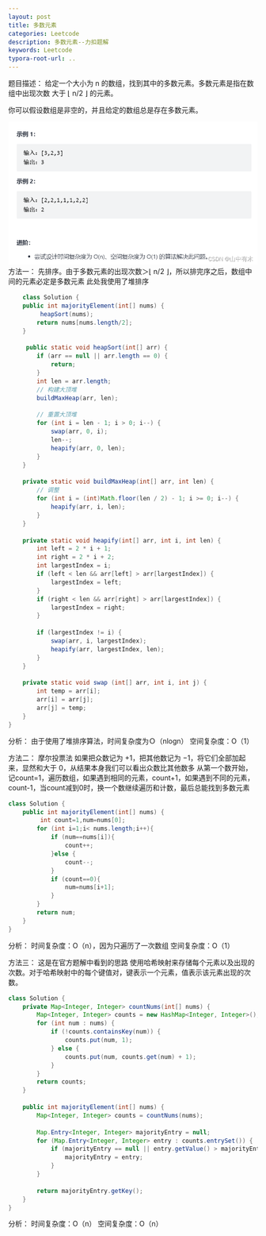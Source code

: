 ```yaml
---
layout: post
title: 多数元素
categories: Leetcode
description: 多数元素--力扣题解
keywords: Leetcode
typora-root-url: ..
---
```


﻿题目描述：
给定一个大小为 n 的数组，找到其中的多数元素。多数元素是指在数组中出现次数 大于 ⌊ n/2 ⌋ 的元素。

你可以假设数组是非空的，并且给定的数组总是存在多数元素。

![在这里插入图片描述](/images/posts/Most-Elements/8de342c989c54e13beba9c64fc6dee99.png)
方法一：
先排序。由于多数元素的出现次数＞⌊ n/2 ⌋，所以排完序之后，数组中间的元素必定是多数元素
此处我使用了堆排序

```java
	class Solution {
    public int majorityElement(int[] nums) {
         heapSort(nums);
        return nums[nums.length/2];
    }

     public static void heapSort(int[] arr) {
        if (arr == null || arr.length == 0) {
            return;
        }
        int len = arr.length;
        // 构建大顶堆
        buildMaxHeap(arr, len);

        // 重置大顶堆
        for (int i = len - 1; i > 0; i--) {
            swap(arr, 0, i);
            len--;
            heapify(arr, 0, len);
        }
    }

    private static void buildMaxHeap(int[] arr, int len) {
        // 调整
        for (int i = (int)Math.floor(len / 2) - 1; i >= 0; i--) {
            heapify(arr, i, len);
        }
    }

    private static void heapify(int[] arr, int i, int len) {
        int left = 2 * i + 1;
        int right = 2 * i + 2;
        int largestIndex = i;
        if (left < len && arr[left] > arr[largestIndex]) {
            largestIndex = left;
        }
        if (right < len && arr[right] > arr[largestIndex]) {
            largestIndex = right;
        }

        if (largestIndex != i) {
            swap(arr, i, largestIndex);
            heapify(arr, largestIndex, len);
        }
    }

    private static void swap (int[] arr, int i, int j) {
        int temp = arr[i];
        arr[i] = arr[j];
        arr[j] = temp;
    }
}
```
分析：
由于使用了堆排序算法，时间复杂度为Ｏ（nlogn）
空间复杂度：O（1）


方法二：
摩尔投票法
如果把众数记为 +1，把其他数记为 −1，将它们全部加起来，显然和大于 0，从结果本身我们可以看出众数比其他数多
从第一个数开始，记count=1，遍历数组，如果遇到相同的元素，count+1，如果遇到不同的元素，count-1，当count减到0时，换一个数继续遍历和计数，最后总能找到多数元素

```java
class Solution {
    public int majorityElement(int[] nums) {
         int count=1,num=nums[0];
        for (int i=1;i< nums.length;i++){
            if (num==nums[i]){
                count++;
            }else {
                count--;
            }
            if (count==0){
                num=nums[i+1];
            }
        }
        return num;
    }
}
```
分析：
时间复杂度：O（n），因为只遍历了一次数组
空间复杂度：O（1）

方法三：
这是在官方题解中看到的思路
使用哈希映射来存储每个元素以及出现的次数。对于哈希映射中的每个键值对，键表示一个元素，值表示该元素出现的次数。

```java
class Solution {
    private Map<Integer, Integer> countNums(int[] nums) {
        Map<Integer, Integer> counts = new HashMap<Integer, Integer>();
        for (int num : nums) {
            if (!counts.containsKey(num)) {
                counts.put(num, 1);
            } else {
                counts.put(num, counts.get(num) + 1);
            }
        }
        return counts;
    }

    public int majorityElement(int[] nums) {
        Map<Integer, Integer> counts = countNums(nums);

        Map.Entry<Integer, Integer> majorityEntry = null;
        for (Map.Entry<Integer, Integer> entry : counts.entrySet()) {
            if (majorityEntry == null || entry.getValue() > majorityEntry.getValue()) {
                majorityEntry = entry;
            }
        }

        return majorityEntry.getKey();
    }
}

```

分析：
时间复杂度：O（n）
空间复杂度：O（n）